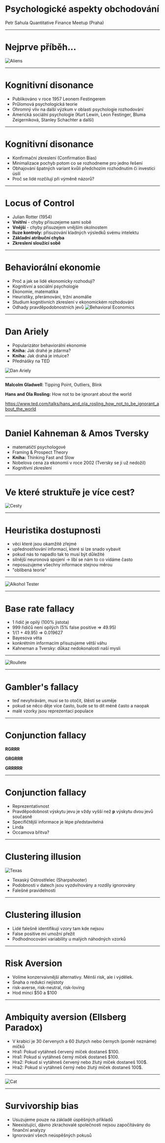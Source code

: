 # Psychologické aspekty obchodování
Petr Sahula
Quantitative Finance Meetup (Praha)

---

# Nejprve příběh...
![Aliens](./pictures/aliens.jpg)

---

# Kognitivní disonance
 - Publikováno v roce 1957 Leonem Festingerem
 - Průlomová psychologická teorie
 - Ohromný vliv na další výzkum v oblasti psychologie rozhodování
 - Americká sociální psychologie (Kurt Lewin, Leon Festinger, Bluma Zeigerniková, Stanley Schachter a další)

---

# Kognitivní disonance
 - Konfirmační zkreslení (Confirmation Bias)
 - Minimalizace pochyb potom co se rozhodneme pro jedno řešení
 - Obhajování špatných variant kvůli předchozím rozhodnutím či investici úsilí
 - Proč se lidé rozčilují při výměně názorů?

---

# Locus of Control
 - Julian Rotter (1954)
 - **Vnitřní** - chyby přisuzejeme sami sobě
 - **Vnější** - chyby přisuzejem vnějším okolnostem
 - **Iluze kontroly:** přisuzování kladných výsledků svému intelektu
 - **Základní atribuční chyba**
 - **Zkreslení sloužící sobě**

---

# Behaviorální ekonomie
 - Proč a jak se lidé ekonomicky rozhodují?
 - Kognitivní a sociální psychologie
 - Ekonomie, matematika
 - Heuristiky, přerámování, tržní anomálie
 - Studium kognitivních zkreslení v ekonomickém rozhodování
 - Odhady pravděpodobnostních jevů
![Behavioral Economics](./pictures/behavioral-economics.jpeg)

---

# Dan Ariely
 - Popularizátor behaviorální ekonomie
 - **Kniha:** Jak drahé je zdarma?
 - **Kniha:** Jak drahá je intuice?
 - Přednášky na TED


![Dan Ariely](./pictures/dan-ariely.jpeg)

---
**Malcolm Gladwell**: Tipping Point, Outliers, Blink


**Hans and Ola Rosling:** How not to be ignorant about the world

https://www.ted.com/talks/hans_and_ola_rosling_how_not_to_be_ignorant_about_the_world

---

# Daniel Kahneman & Amos Tversky
 - matematičtí psychologové
 - Framing & Prospect Theory
 - **Kniha:** Thinking Fast and Slow
 - Nobelova cena za ekonomii v roce 2002 (Tversky se ji už nedožil)
 - Kognitivní zkreslení

---

# Ve které struktuře je více cest?
![Cesty](./pictures/cesty.png)

---

# Heuristika dostupnosti
  - věci které jsou okamžitě zřejmé
  - upřednostňování informací, které si lze snado vybavit
  - pokud nás to napadlo tak to musí být důležité
  - silnější neuronová spojení -> líbí se nám to co vídáme často
  - neposuzujeme všechny informace stejnou měrou
  - "oblíbená teorie"

---

![Alkohol Tester](./pictures/alkohol.jpeg)

---

# Base rate fallacy
  - 1 řidič je opilý (100% jistota)
  - 999 řidičů není opilých (5% false positive => 49.95)
  - 1/(1 + 49.95) => 0.019627
  - Bayesova věta
  - konkrétním informacím přisuzujeme větší váhu
  - Kahneman a Tversky: důkaz nedokonalosti naší mysli

---

![Roullete](./pictures/roullete.jpeg)

---

# Gambler's fallacy
  - teď nevyhrávám, musí se to otočit, štěstí se usměje
  - pokud se něco děje více často, bude se to dít méně často a naopak
  - malé vzorky jsou reprezentací populace

---

# Conjunction fallacy

**RGRRR**

**GRGRRR**

**GRRRRR**

---

# Conjunction fallacy

  - Reprezentativnost
  - Pravděpodobnost výskytu jevu je vždy vyšší než **p** výskytu dvou jevů současně
  - Specifičtější informace je lépe představitelná
  - Linda
  - Occamova břitva?

---

# Clustering illusion

![Texas](./pictures/texas.jpeg)
 - Texaský Ostrostřelec (Sharpshooter)
 - Podobnosti v datech jsou vyzdvihovány a rozdíly ignorovány
 - Falešné pravidelnosti

---

# Clustering illusion

  - Lidé falešně identifikují vzory tam kde nejsou
  - False positive mi umožní přežít
  - Podhodnocování variability u malých náhodných vzorků


---

# Risk Aversion
  - Volíme konzervaivnější alternativy. Ménší risk, ale i výdělek.
  - Snaha o redukci nejistoty
  - risk-averse, risk-neutral, risk-loving
  - Hod mincí $50 a $100

---


# Ambiquity aversion (Ellsberg Paradox)
  - V krabici je 30 červenych a 60 žlutych nebo černych (poměr neznáme) míčků
  - Hra1: Pokud vytáhneš červený míček dostaneš $100.
  - Hra1: Pokud si vytáhneš černý míček dostaneš $100.
  - Hra2: Pokud si vytáhneš červený nebo žlutý míček dostaneš 100$.
  - Hra2: Pokud si vytáhneš černý nebo žlutý míček dostaneš 100$.

---

![Cat](./pictures/cat.jpeg)

---

# Survivorship bias
  - Usuzujeme pouze na základě úspěšných příkladů
  - Neexistující, dávno zkrachovalé společnosti nejsou započítávány do finanční analyzy
  - Ignorování všech neúspěšných pokusů
